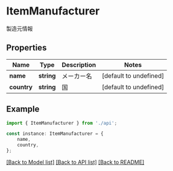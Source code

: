 # ItemManufacturer

製造元情報

## Properties

Name | Type | Description | Notes
------------ | ------------- | ------------- | -------------
**name** | **string** | メーカー名 | [default to undefined]
**country** | **string** | 国 | [default to undefined]

## Example

```typescript
import { ItemManufacturer } from './api';

const instance: ItemManufacturer = {
    name,
    country,
};
```

[[Back to Model list]](../README.md#documentation-for-models) [[Back to API list]](../README.md#documentation-for-api-endpoints) [[Back to README]](../README.md)
